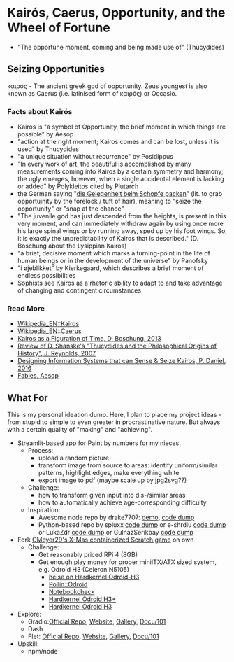 # Kairós, Caerus, Opportunity, and the Wheel of Fortune
- "The opportune moment, coming and being made use of" (Thucydides)

## Seizing Opportunities
καιρός - The ancient greek god of opportunity. Zeus youngest is also known as Caerus (i.e. latinised form of καιρός) or Occasio. 

### Facts about Kairós
* Kairos is "a symbol of Opportunity, the brief moment in which things are possible" by Aesop
* "action at the right moment; Kairos comes and can be lost, unless it is used" by Thucydides
* "a unique situation without recurrence" by Posidippus
* "In every work of art, the beautiful is accomplished by many measurements coming into Kairos by a certain symmetry and harmony; the ugly emerges, however, when a single accidental element is lacking or added" by Polykleitos cited by Plutarch
* the German saying "[die Gelegenheit beim Schopfe packen](https://de.wiktionary.org/wiki/die_Gelegenheit_beim_Schopfe_packen)" (lit. to grab opportuinity by the forelock / tuft of hair), meaning to "seize the opportunity" or "snap at the chance"
* "The juvenile god has just descended from the heights, is present in this very moment, and can immediately withdraw again by using once more his large spinal wings or by running away, sped up by his foot wings. So, it is exactly the unpredictability of Kairos that is described." (D. Boschung about the Lysippian Kairos)
* "a brief, decisive moment which marks a turning-point in the life of human beings or in the development of the universe" by Panofsky
* "i øjeblikket" by Kierkegaard, which describes a brief moment of endless possibilities
* Sophists see Kairos as a rhetoric ability to adapt to and take advantage of changing and contingent circumstances

### Read More
* [Wikipedia_EN::Kairos](https://en.wikipedia.org/wiki/Kairos)
* [Wikipedia_EN::Caerus](https://en.wikipedia.org/wiki/Caerus)
* [Kairos as a Figuration of Time, D. Boschung, 2013](https://core.ac.uk/download/pdf/129682979.pdf)
* [Review of D. Shanske's "Thucydides and the Philosophical Origins of History", J. Reynolds, 2007](https://ndpr.nd.edu/reviews/thucydides-and-the-philosophical-origins-of-history/)
* [Designing Information Systems that can Sense & Seize Kairos, P. Daniel, 2016](https://projekter.aau.dk/projekter/files/239571461/DanielP_Master_Thesis.pdf)
* [Fables, Aesop](http://www.mythfolklore.net/aesopica/oxford/536.htm)

## What For
This is my personal ideation dump. Here, I plan to place my project ideas - from stupid to simple to even greater in procrastinative nature. But always with a certain quality of "making" and "achieving". 

* Streamlit-based app for Paint by numbers for my nieces. 
    * Process: 
        * upload a random picture
        * transform image from source to areas: identify uniform/similar patterns, highlight edges, make everything white
        * export image to pdf (maybe scale up by jpg2svg??)
    * Challenge:
        * how to transform given input into dis-/similar areas
        * how to automatically achieve age-corresponding difficulty
    * Inspiration:
        * Awesome node repo by drake7707: [demo](https://drake7707.github.io/paintbynumbersgenerator/index.html), [code dump](https://github.com/drake7707/paintbynumbersgenerator)
        * Python-based repo by spluxx [code dump](https://github.com/spluxx/paint_by_numbers) or e-shrdlu [code dump](https://github.com/e-shrdlu/paint-by-numbers-generator) or LukaZdr [code dump](https://github.com/LukaZdr/paint_by_numbers_image_generator) or GulnazSerikbay [code dump](https://github.com/GulnazSerikbay/PBN)
* Fork [CMeyer29's X-Mas containerized Scratch game](https://github.com/cmeyer29/scratch-on-k3s) on own 
    * Challenge: 
        * Get reasonably priced RPi 4 (8GB) 
        * Get enough play money for proper miniITX/ATX sized system, e.g. Odroid H3 (Celeron N5105)
            * [heise on Hardkernel Odroid-H3](https://www.heise.de/select/ct/vorschau/2235712100679237451)
            * [Pollin::Odroid](https://www.pollin.de/p/odroid-h3-einplatinencomputer-811600)
            * [Notebookcheck](https://www.notebookcheck.com/Odroid-H3-und-H3-Neues-Mainboards-mit-Jasper-Lake-Prozessoren-und-bis-zu-64-Gigabyte-RAM.661710.0.html)
            * [Hardkernel Odroid H3+](https://www.hardkernel.com/shop/odroid-h3-plus/)
            * [Hardkernel Odroid H3](https://www.hardkernel.com/shop/odroid-h3/)
* Explore:
    * Gradio:[Official Repo](https://github.com/gradio-app/gradio), [Website](http://www.gradio.app/), [Gallery](https://www.gradio.app/demos/), [Docu/101](https://www.gradio.app/quickstart/)
    * Dash
    * Flet: [Official Repo](https://github.com/flet-dev/flet), [Website](https://flet.dev/), [Gallery](https://github.com/flet-dev/examples/tree/main/python), [Docu/101](https://flet.dev/docs/guides/python/getting-started/)
* Upskill: 
    * npm/node


    